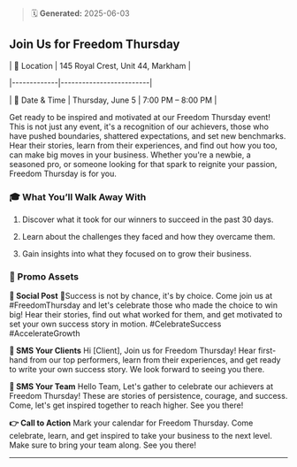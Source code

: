 > 🗓️ **Generated:** 2025-06-03

## Join Us for Freedom Thursday

| 📍 Location | 145 Royal Crest, Unit 44, Markham |

|-------------|-------------------------|

| 📅 Date & Time | Thursday, June 5 | 7:00 PM – 8:00 PM |



Get ready to be inspired and motivated at our Freedom Thursday event! This is not just any event, it's a recognition of our achievers, those who have pushed boundaries, shattered expectations, and set new benchmarks. Hear their stories, learn from their experiences, and find out how you too, can make big moves in your business. Whether you're a newbie, a seasoned pro, or someone looking for that spark to reignite your passion, Freedom Thursday is for you.

### 🎓 What You’ll Walk Away With

1. Discover what it took for our winners to succeed in the past 30 days.

2. Learn about the challenges they faced and how they overcame them.

3. Gain insights into what they focused on to grow their business.

### 📣 Promo Assets

**📢 Social Post**
💫Success is not by chance, it's by choice. Come join us at #FreedomThursday and let's celebrate those who made the choice to win big! Hear their stories, find out what worked for them, and get motivated to set your own success story in motion. #CelebrateSuccess #AccelerateGrowth

**📨 SMS Your Clients**
Hi [Client], Join us for Freedom Thursday! Hear first-hand from our top performers, learn from their experiences, and get ready to write your own success story. We look forward to seeing you there.

**👥 SMS Your Team**
Hello Team, Let's gather to celebrate our achievers at Freedom Thursday! These are stories of persistence, courage, and success. Come, let's get inspired together to reach higher. See you there!

**👉 Call to Action**
Mark your calendar for Freedom Thursday. Come celebrate, learn, and get inspired to take your business to the next level. Make sure to bring your team along. See you there!

---

